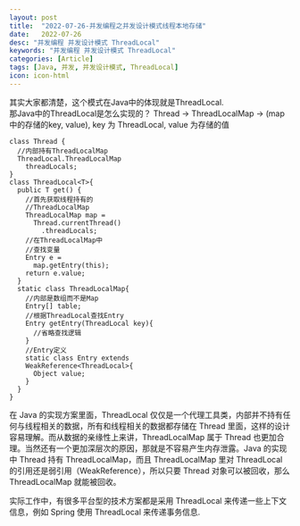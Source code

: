 ```yaml
---
layout: post
title:  "2022-07-26-并发编程之并发设计模式线程本地存储"
date:   2022-07-26
desc: "并发编程 并发设计模式 ThreadLocal"
keywords: "并发编程 并发设计模式 ThreadLocal"
categories: [Article]
tags: [Java, 并发, 并发设计模式, ThreadLocal]
icon: icon-html
---
```


其实大家都清楚，这个模式在Java中的体现就是ThreadLocal.<br/>
那Java中的ThreadLocal是怎么实现的？
Thread -> ThreadLocalMap -> (map中的存储的key, value), key 为 ThreadLocal, value 为存储的值

    class Thread {
      //内部持有ThreadLocalMap
      ThreadLocal.ThreadLocalMap 
        threadLocals;
    }
    class ThreadLocal<T>{
      public T get() {
        //首先获取线程持有的
        //ThreadLocalMap
        ThreadLocalMap map =
          Thread.currentThread()
            .threadLocals;
        //在ThreadLocalMap中
        //查找变量
        Entry e = 
          map.getEntry(this);
        return e.value;  
      }
      static class ThreadLocalMap{
        //内部是数组而不是Map
        Entry[] table;
        //根据ThreadLocal查找Entry
        Entry getEntry(ThreadLocal key){
          //省略查找逻辑
        }
        //Entry定义
        static class Entry extends
        WeakReference<ThreadLocal>{
          Object value;
        }
      }
    }
    
在 Java 的实现方案里面，ThreadLocal 仅仅是一个代理工具类，内部并不持有任何与线程相关的数据，所有和线程相关的数据都存储在 Thread 里面，这样的设计容易理解。而从数据的亲缘性上来讲，ThreadLocalMap 属于 Thread 也更加合理。当然还有一个更加深层次的原因，那就是不容易产生内存泄露。Java 的实现中 Thread 持有 ThreadLocalMap，而且 ThreadLocalMap 里对 ThreadLocal 的引用还是弱引用（WeakReference），所以只要 Thread 对象可以被回收，那么 ThreadLocalMap 就能被回收。 

实际工作中，有很多平台型的技术方案都是采用 ThreadLocal 来传递一些上下文信息，例如 Spring 使用 ThreadLocal 来传递事务信息.   


       